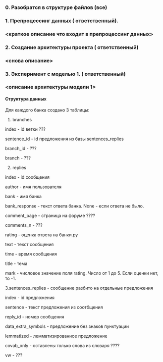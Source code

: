 ### 0. Разобратся в структуре файлов (все)
### 1. Препроцессинг данных (<username> ответственный).
### <краткое описание что входит в препроцессинг данных>
### 2. Создание архитектуры проекта (<username> ответственный)
### <снова описание>
### 3. Эксперимент с моделью 1. (<username> ответственный)
### <описание архитектуры модели 1>
  
    
#### Структура данных
Для каждого банка создано 3 таблицы:
1. branches

  index - id ветки ???
  
  sentence_id - id предложения из базы sentences_replies
  
  branch_id - ???
  
  branch - ???

2. replies

  index - id сообщения
  
  author - имя пользователя
  
  bank - имя банка
  
  bank_response - текст ответа банка. None - если ответа не было.
  
  comment_page - страница на форуме ????
  
  comments_n - ???
  
  rating - оценка ответа на банки.ру
  
  text - текст сообщения
  
  time - время сообщения
  
  title - тема
  
  mark - числовое значение поля rating. Число от 1 до 5. Если оценки нет, то -1.

3.sentences_replies - сообщение разбито на отдельные предложения
  
  index - id предложения
  
  sentence - текст предложения из соотбщения
  
  reply_id - номер сообщения
  
  data_extra_symbols - предложение без знаков пунктуации
  
  lemmatized - лемматизированное предложение
  
  covab_only - оставлены только слова из словаря ????
  
  vw - ???
